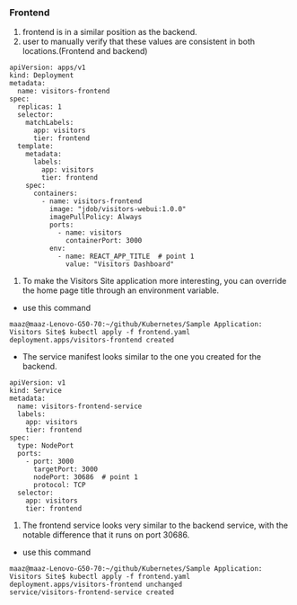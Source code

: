### Frontend   
1. frontend is in a similar position as the backend.  
2. user to manually verify that these values are consistent in both locations.(Frontend and backend)    
```  
apiVersion: apps/v1
kind: Deployment
metadata:
  name: visitors-frontend
spec:
  replicas: 1
  selector:
    matchLabels:
      app: visitors
      tier: frontend
  template:
    metadata:
      labels:
        app: visitors
        tier: frontend
    spec:
      containers:
        - name: visitors-frontend
          image: "jdob/visitors-webui:1.0.0"
          imagePullPolicy: Always
          ports:
            - name: visitors
              containerPort: 3000
          env:
            - name: REACT_APP_TITLE  # point 1 
              value: "Visitors Dashboard"
``` 
1. To make the Visitors Site application more interesting, you can override the home page title through an environment variable.     
* use this command      
``` 
maaz@maaz-Lenovo-G50-70:~/github/Kubernetes/Sample Application: Visitors Site$ kubectl apply -f frontend.yaml 
deployment.apps/visitors-frontend created
```  
* The service manifest looks similar to the one you created for the backend.     
``` 
apiVersion: v1
kind: Service
metadata:
  name: visitors-frontend-service
  labels:
    app: visitors
    tier: frontend
spec:
  type: NodePort
  ports:
    - port: 3000
      targetPort: 3000
      nodePort: 30686  # point 1 
      protocol: TCP
  selector:
    app: visitors
    tier: frontend
```
1. The frontend service looks very similar to the backend service, with the notable difference that it runs on port 30686.   
* use this command   
``` 
maaz@maaz-Lenovo-G50-70:~/github/Kubernetes/Sample Application: Visitors Site$ kubectl apply -f frontend.yaml 
deployment.apps/visitors-frontend unchanged
service/visitors-frontend-service created
``` 
